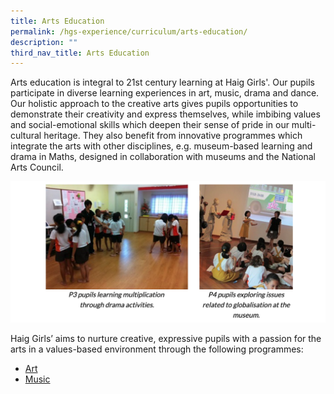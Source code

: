 ```yaml
---
title: Arts Education
permalink: /hgs-experience/curriculum/arts-education/
description: ""
third_nav_title: Arts Education
---
```



Arts education is integral to 21st century learning at Haig Girls'. Our pupils participate in diverse learning experiences in art, music, drama and dance. Our holistic approach to the creative arts gives pupils opportunities to demonstrate their creativity and express themselves, while imbibing values and social-emotional skills which deepen their sense of pride in our multi-cultural heritage. They also benefit from innovative programmes which integrate the arts with other disciplines, e.g. museum-based learning and drama in Maths, designed in collaboration with museums and the National Arts Council.

![](/images/ae1.png)

Haig Girls’ aims to nurture creative, expressive pupils with a passion for the arts in a values-based environment through the following programmes:  
* [Art](/arts-education/art/)
* [Music](/arts-education/music/)
